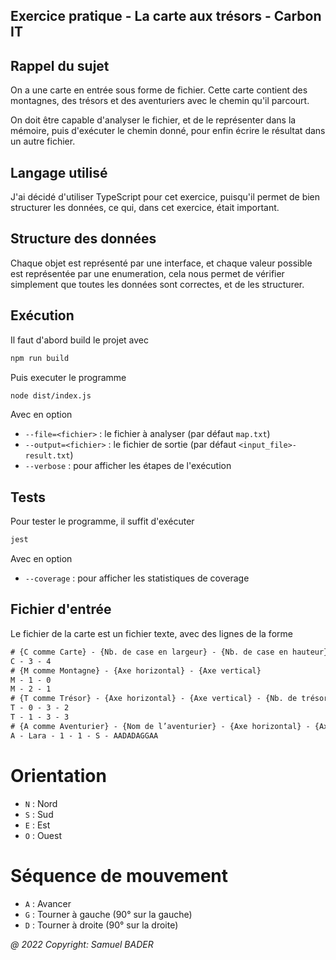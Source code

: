 ## Exercice pratique - La carte aux trésors - Carbon IT

## Rappel du sujet

On a une carte en entrée sous forme de fichier. Cette carte contient des montagnes, des trésors et des aventuriers avec le chemin qu'il parcourt.

On doit être capable d'analyser le fichier, et de le représenter dans la mémoire, puis d'exécuter le chemin donné, pour enfin écrire le résultat dans un autre fichier.

## Langage utilisé

J'ai décidé d'utiliser TypeScript pour cet exercice, puisqu'il permet de bien structurer les données, ce qui, dans cet exercice, était important.

## Structure des données

Chaque objet est représenté par une interface, et chaque valeur possible est représentée par une enumeration, cela nous permet de vérifier simplement que toutes les données sont correctes, et de les structurer.

## Exécution

Il faut d'abord build le projet avec
````bash
npm run build
````
Puis executer le programme
````bash    
node dist/index.js
````
Avec en option
- `--file=<fichier>` : le fichier à analyser (par défaut `map.txt`)
- `--output=<fichier>` : le fichier de sortie (par défaut `<input_file>-result.txt`)
- `--verbose` : pour afficher les étapes de l'exécution


## Tests

Pour tester le programme, il suffit d'exécuter
````bash
jest
````
Avec en option
- `--coverage` : pour afficher les statistiques de coverage

## Fichier d'entrée

Le fichier de la carte est un fichier texte, avec des lignes de la forme
```txt
# {C comme Carte} - {Nb. de case en largeur} - {Nb. de case en hauteur}
C - 3 - 4
# {M comme Montagne} - {Axe horizontal} - {Axe vertical}
M - 1 - 0
M - 2 - 1
# {T comme Trésor} - {Axe horizontal} - {Axe vertical} - {Nb. de trésors}
T - 0 - 3 - 2
T - 1 - 3 - 3
# {A comme Aventurier} - {Nom de l’aventurier} - {Axe horizontal} - {Axe vertical} - {Orientation} - {Séquence de mouvement}
A - Lara - 1 - 1 - S - AADADAGGAA
```

# Orientation

- `N` : Nord
- `S` : Sud
- `E` : Est
- `O` : Ouest

# Séquence de mouvement

- `A` : Avancer
- `G` : Tourner à gauche (90° sur la gauche)
- `D` : Tourner à droite (90° sur la droite)



*@ 2022 Copyright: Samuel BADER*



